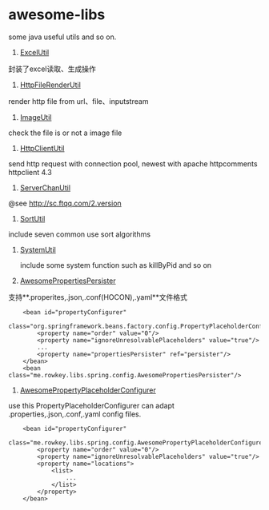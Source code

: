 # awesome-libs

some java useful utils and so on.

1. [ExcelUtil](src/main/java/me/rowkey/libs/util/ExcelUtil.java)

  封装了excel读取、生成操作

1. [HttpFileRenderUtil](src/main/java/me/rowkey/libs/util/HttpFileRenderUtil.java)

  render http file from url、file、inputstream

1. [ImageUtil](src/main/java/me/rowkey/libs/util/ImageUtil.javal)

  check the file is or not a image file

1. [HttpClientUtil](src/main/java/me/rowkey/libs/util/HttpClientUtil.java)

  send http request with connection pool, newest with apache httpcomments httpclient 4.3

1. [ServerChanUtil](src/main/java/me/rowkey/libs/util/ServerChanUtil.java)

  @see <http://sc.ftqq.com/2.version>
  
1. [SortUtil](src/main/java/me/rowkey/libs/util/SortUtil.java)

  include seven common use sort algorithms
  
1. [SystemUtil](src/main/java/me/rowkey/libs/util/SystemUtil.java)
 
   include some system function such as killByPid and so on

1. [AwesomePropertiesPersister](src/main/java/me/rowkey/libs/spring/config/AwesomePropertiesPersister.java) 

  支持**.properites,.json,.conf(HOCON),.yaml**文件格式

        <bean id="propertyConfigurer"
            class="org.springframework.beans.factory.config.PropertyPlaceholderConfigurer">
            <property name="order" value="0"/>
            <property name="ignoreUnresolvablePlaceholders" value="true"/>
            ...
            <property name="propertiesPersister" ref="persister"/>
        </bean>
        <bean class="me.rowkey.libs.spring.config.AwesomePropertiesPersister"/>
    
1. [AwesomePropertyPlaceholderConfigurer](src/main/java/me/rowkey/libs/spring/config/AwesomePropertyPlaceholderConfigurer.java)

  use this PropertyPlaceholderConfigurer can adapt .properties,.json,.conf,.yaml config files.

        <bean id="propertyConfigurer"
                  class="me.rowkey.libs.spring.config.AwesomePropertyPlaceholderConfigurer">
            <property name="order" value="0"/>
            <property name="ignoreUnresolvablePlaceholders" value="true"/>
            <property name="locations">
                <list>
                    ...
                </list>
            </property>
        </bean>
